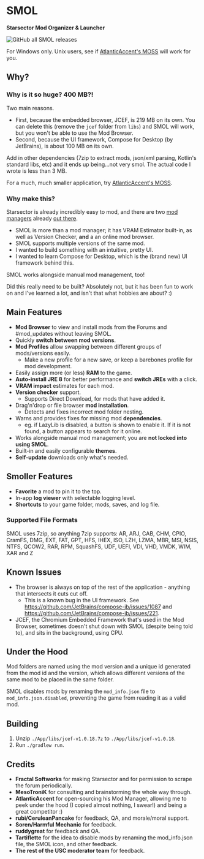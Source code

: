 # SMOL

**Starsector Mod Organizer & Launcher**

![GitHub all SMOL releases](https://img.shields.io/github/downloads/wispborne/SMOL_Dist/total?color=blue&logo=github)

For Windows only. Unix users, see if [AtlanticAccent's MOSS](https://fractalsoftworks.com/forum/index.php?topic=21995.msg332186#msg332186) will work for you.

## Why?

### Why is it so huge? 400 MB?!

Two main reasons.

- First, because the embedded browser, JCEF, is 219 MB on its own. You can delete this (remove the `jcef` folder from `libs`) and SMOL will work, but you won't be able to use the Mod Browser.
- Second, because the UI framework, Compose for Desktop (by JetBrains), is about 100 MB on its own.

Add in other dependencies (7zip to extract mods, json/xml parsing, Kotlin's standard libs, etc) and it ends up being...not very smol. The actual code I wrote is less than 3 MB.

For a much, much smaller application, try [AtlanticAccent's MOSS](https://fractalsoftworks.com/forum/index.php?topic=21995.msg332186#msg332186).

### Why make this?

Starsector is already incredibly easy to mod, and there are two [mod managers](https://fractalsoftworks.com/forum/index.php?topic=21995.0) already [out there](https://www.nexusmods.com/site/mods/179).

- SMOL is more than a mod manager; it has VRAM Estimator built-in, as well as Version Checker, **and** a an online mod browser.
- SMOL supports multiple versions of the same mod.
- I wanted to build something with an intuitive, pretty UI.
- I wanted to learn Compose for Desktop, which is the (brand new) UI framework behind this.

SMOL works alongside manual mod management, too!

Did this really need to be built? Absolutely not, but it has been fun to work on and I've learned a lot, and isn't that what hobbies are about? :)

## Main Features

* **Mod Browser** to view and install mods from the Forums and #mod_updates without leaving SMOL.
* Quickly **switch between mod versions**.
* **Mod Profiles** allow swapping between different groups of mods/versions easily.
  * Make a new profile for a new save, or keep a barebones profile for mod development.
* Easily assign more (or less) **RAM** to the game.
* **Auto-install JRE 8** for better performance and **switch JREs** with a click.
* **VRAM impact** estimates for each mod.
* **Version checker** support.
  * Supports Direct Download, for mods that have added it.
* Drag'n'drop or file browser **mod installation**.
  * Detects and fixes incorrect mod folder nesting.
* Warns and provides fixes for missing mod **dependencies**.
  * eg. if LazyLib is disabled, a button is shown to enable it. If it is not found, a button appears to search for it online.
* Works alongside manual mod management; you are **not locked into using SMOL**.
* Built-in and easily configurable **themes**.
* **Self-update** downloads only what's needed.

## Smoller Features

* **Favorite** a mod to pin it to the top.
* In-app **log viewer** with selectable logging level.
* **Shortcuts** to your game folder, mods, saves, and log file.

### Supported File Formats

SMOL uses 7zip, so anything 7zip supports: AR, ARJ, CAB, CHM, CPIO, CramFS, DMG, EXT, FAT, GPT, HFS, IHEX, ISO, LZH, LZMA, MBR, MSI, NSIS, NTFS, QCOW2, RAR, RPM, SquashFS, UDF, UEFI, VDI, VHD, VMDK, WIM, XAR and Z

## Known Issues

- The browser is always on top of the rest of the application - anything that intersects it cuts cut off.
  - This is a known bug in the UI framework. See <https://github.com/JetBrains/compose-jb/issues/1087> and <https://github.com/JetBrains/compose-jb/issues/221>.
- JCEF, the Chromium Embedded Framework that's used in the Mod Browser, sometimes doesn't shut down with SMOL (despite being told to), and sits in the background, using CPU.

## Under the Hood

Mod folders are named using the mod version and a unique id generated from the mod id and the version, which allows different versions of the same mod to be placed in the same folder.

SMOL disables mods by renaming the `mod_info.json` file to `mod_info.json.disabled`, preventing the game from reading it as a valid mod.

## Building

1. Unzip `./App/libs/jcef-v1.0.18.7z` to `./App/libs/jcef-v1.0.18`.
2. Run `./gradlew run`.

## Credits

* **Fractal Softworks** for making Starsector and for permission to scrape the forum periodically.
* **MesoTroniK** for consulting and brainstorming the whole way through.
* **AtlanticAccent** for open-sourcing his Mod Manager, allowing me to peek under the hood (I copied almost nothing, I swear!) and being a great competitor :)
* **rubi/CeruleanPancake** for feedback, QA, and morale/moral support.
* **Soren/Harmful Mechanic** for feedback.
* **ruddygreat** for feedback and QA.
* **Tartiflette** for the idea to disable mods by renaming the mod_info.json file, the SMOL icon, and other feedback.
* **The rest of the USC moderator team** for feedback.